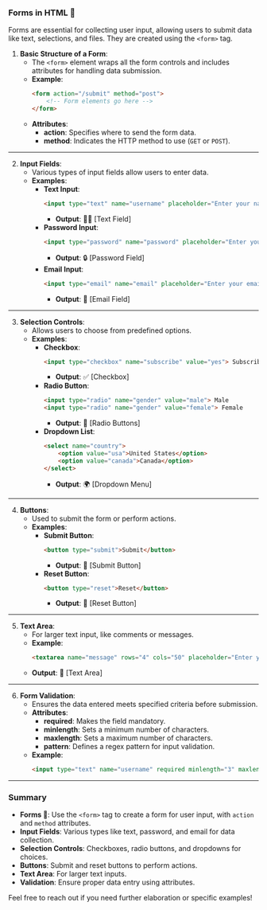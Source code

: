
### Forms in HTML 📝

Forms are essential for collecting user input, allowing users to submit data like text, selections, and files. They are created using the `<form>` tag.

1. **Basic Structure of a Form**:
   - The `<form>` element wraps all the form controls and includes attributes for handling data submission.
   - **Example**:
     ```html
     <form action="/submit" method="post">
         <!-- Form elements go here -->
     </form>
     ```
   - **Attributes**:
     - **action**: Specifies where to send the form data.
     - **method**: Indicates the HTTP method to use (`GET` or `POST`).

---

2. **Input Fields**:
   - Various types of input fields allow users to enter data.
   - **Examples**:
     - **Text Input**:
       ```html
       <input type="text" name="username" placeholder="Enter your name" required>
       ```
       - **Output**: 🧑‍💻 [Text Field]
     - **Password Input**:
       ```html
       <input type="password" name="password" placeholder="Enter your password" required>
       ```
       - **Output**: 🔒 [Password Field]
     - **Email Input**:
       ```html
       <input type="email" name="email" placeholder="Enter your email" required>
       ```
       - **Output**: 📧 [Email Field]

---

3. **Selection Controls**:
   - Allows users to choose from predefined options.
   - **Examples**:
     - **Checkbox**:
       ```html
       <input type="checkbox" name="subscribe" value="yes"> Subscribe to newsletter
       ```
       - **Output**: ✅ [Checkbox]
     - **Radio Button**:
       ```html
       <input type="radio" name="gender" value="male"> Male
       <input type="radio" name="gender" value="female"> Female
       ```
       - **Output**: 👤 [Radio Buttons]
     - **Dropdown List**:
       ```html
       <select name="country">
           <option value="usa">United States</option>
           <option value="canada">Canada</option>
       </select>
       ```
       - **Output**: 🌍 [Dropdown Menu]

---

4. **Buttons**:
   - Used to submit the form or perform actions.
   - **Examples**:
     - **Submit Button**:
       ```html
       <button type="submit">Submit</button>
       ```
       - **Output**: 📨 [Submit Button]
     - **Reset Button**:
       ```html
       <button type="reset">Reset</button>
       ```
       - **Output**: 🔄 [Reset Button]

---

5. **Text Area**:
   - For larger text input, like comments or messages.
   - **Example**:
     ```html
     <textarea name="message" rows="4" cols="50" placeholder="Enter your message here..."></textarea>
     ```
   - **Output**: 💬 [Text Area]

---

6. **Form Validation**:
   - Ensures the data entered meets specified criteria before submission.
   - **Attributes**:
     - **required**: Makes the field mandatory.
     - **minlength**: Sets a minimum number of characters.
     - **maxlength**: Sets a maximum number of characters.
     - **pattern**: Defines a regex pattern for input validation.
   - **Example**:
     ```html
     <input type="text" name="username" required minlength="3" maxlength="15" pattern="[A-Za-z0-9]+">
     ```

---

### Summary

- **Forms 📝**: Use the `<form>` tag to create a form for user input, with `action` and `method` attributes.
- **Input Fields**: Various types like text, password, and email for data collection.
- **Selection Controls**: Checkboxes, radio buttons, and dropdowns for choices.
- **Buttons**: Submit and reset buttons to perform actions.
- **Text Area**: For larger text inputs.
- **Validation**: Ensure proper data entry using attributes.

Feel free to reach out if you need further elaboration or specific examples!
